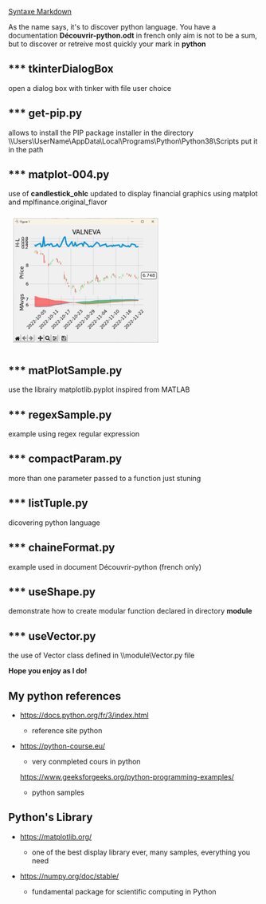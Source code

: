 [Syntaxe Markdown](https://www.markdownguide.org/basic-syntax/)

As the name says, it's to discover python language. You have a documentation **Découvrir-python.odt** in french only aim is not to be a sum, but to discover or retreive most quickly your mark in **python**

## *** tkinterDialogBox

open a dialog box with tinker
with file user choice

## *** get-pip.py

allows to install the PIP package installer in the directory
\\\Users\UserName\AppData\Local\Programs\Python\Python38\Scripts
put it in the path

## *** matplot-004.py

use of **candlestick_ohlc** updated to display financial graphics using matplot and mplfinance.original_flavor

<img style="margin: 10px" src="https://github.com/mabyre/PythonDiscovering/blob/master/images/matplotlib-valneva-finace.png" alt="Finance graph with mplfinance" height="250" />

## *** matPlotSample.py

use the librairy matplotlib.pyplot inspired from MATLAB

## *** regexSample.py

example using regex regular expression

## *** compactParam.py

more than one parameter passed to a function just stuning

## *** listTuple.py

dicovering python language

## *** chaineFormat.py

example used in document Découvrir-python (french only)

## *** useShape.py

demonstrate how to create modular function declared in directory **module**

## *** useVector.py

the use of Vector class defined in \\\module\Vector.py file

**Hope you enjoy as I do!**

## My python references

* <https://docs.python.org/fr/3/index.html>
  * reference site python

* <https://python-course.eu/>
  * very conmpleted cours in python

  <https://www.geeksforgeeks.org/python-programming-examples/>
  * python samples

## Python's Library

* <https://matplotlib.org/>
  * one of the best display library ever, many samples, everything  you need

* <https://numpy.org/doc/stable/>
  * fundamental package for scientific computing in Python
